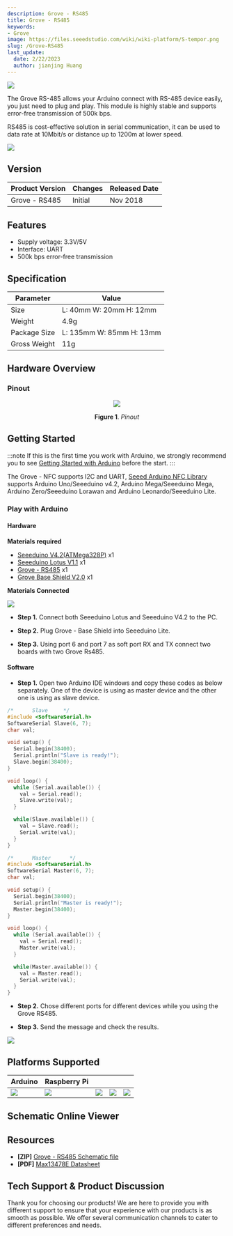 ```yaml
---
description: Grove - RS485
title: Grove - RS485
keywords:
- Grove
image: https://files.seeedstudio.com/wiki/wiki-platform/S-tempor.png
slug: /Grove-RS485
last_update:
  date: 2/22/2023
  author: jianjing Huang
---
```

<!-- ---
name: Grove - RS485
category: 
bzurl: 
oldwikiname: 
prodimagename: 
surveyurl: 
sku: 103020193
--- -->

![](https://files.seeedstudio.com/wiki/Grove-RS485/img/preview.png)

The Grove RS-485 allows your Arduino connect with RS-485 device easily, you just need to plug and play. This module is highly stable and supports error-free transmission of 500k bps.  

RS485 is cost-effective solution in serial communication, it can be used to data rate at 10Mbit/s or distance up to 1200m at lower speed.  

<p style={{textAlign: 'center'}}><a href="https://www.seeedstudio.com/Grove-RS485-p-2924.html" target="_blank"><img src="https://files.seeedstudio.com/wiki/Seeed-WiKi/docs/images/300px-Get_One_Now_Banner-ragular.png" /></a></p>

## Version

| Product Version  | Changes                                                                                               | Released Date |
|------------------|-------------------------------------------------------------------------------------------------------|---------------|
| Grove - RS485 | Initial                                                                                               | Nov 2018      |

## Features

- Supply voltage: 3.3V/5V
- Interface: UART
- 500k bps error-free transmission

## Specification

|Parameter|Value|
|---|---|
|Size|L: 40mm W: 20mm H: 12mm|
|Weight|4.9g|
|Package Size|L: 135mm W: 85mm H: 13mm|
|Gross Weight|11g|

## Hardware Overview

### Pinout

<div align="center">
<figure>
  <p style={{textAlign: 'center'}}><a href="https://files.seeedstudio.com/wiki/Grove-RS485/img/pinout.jpg" target="_blank"><img src="https://files.seeedstudio.com/wiki/Grove-RS485/img/pinout.jpg" /></a></p>
  <figcaption><b>Figure 1</b>. <i>Pinout</i></figcaption>
</figure>
</div>

## Getting Started

:::note
If this is the first time you work with Arduino, we strongly recommend you to see [Getting Started with Arduino](https://wiki.seeedstudio.com/Getting_Started_with_Arduino/) before the start.
:::

The Grove - NFC supports I2C and UART, [Seeed Arduino NFC Library](https://github.com/Seeed-Studio/Seeed_Arduino_NFC) supports Arduino Uno/Seeeduino v4.2, Arduino Mega/Seeeduino Mega, Arduino Zero/Seeeduino Lorawan and Arduino Leonardo/Seeeduino Lite.

### Play with Arduino

#### Hardware

**Materials required**

- [Seeeduino V4.2(ATMega328P)](https://www.seeedstudio.com/Seeeduino-V4-2-p-2517.html) x1
- [Seeeduino Lotus V1.1](https://www.seeedstudio.com/Seeeduino-Lotus-V1-1-ATMega328-Board-with-Grove-Interface.html) x1
- [Grove - RS485](https://www.seeedstudio.com/Grove-RS485-p-2924.html) x1
- [Grove Base Shield V2.0](https://www.seeedstudio.com/Base-Shield-V2.html) x1

**Materials Connected**

![](https://files.seeedstudio.com/wiki/Grove-RS485/img/connect.png)

- **Step 1.** Connect both Seeeduino Lotus and Seeeduino V4.2 to the PC.

- **Step 2.** Plug Grove - Base Shield into Seeeduino Lite.

- **Step 3.** Using port 6 and port 7 as soft port RX and TX connect two boards with two Grove Rs485.

#### Software

- **Step 1.**  Open two Arduino IDE windows and copy these codes as below separately. One of the device is using as master device and the other one is using as slave device.

```cpp
/*      Slave     */
#include <SoftwareSerial.h>
SoftwareSerial Slave(6, 7);  
char val;

void setup() {
  Serial.begin(38400);   
  Serial.println("Slave is ready!");
  Slave.begin(38400);
}

void loop() {
  while (Serial.available()) {
    val = Serial.read();
    Slave.write(val);
  }

  while(Slave.available()) {
    val = Slave.read();
    Serial.write(val);
  }
}
```

```cpp
/*      Master      */
#include <SoftwareSerial.h>
SoftwareSerial Master(6, 7);
char val;

void setup() {
  Serial.begin(38400);   
  Serial.println("Master is ready!");
  Master.begin(38400);
}

void loop() {
  while (Serial.available()) {
    val = Serial.read();
    Master.write(val);
  }

  while(Master.available()) {
    val = Master.read();
    Serial.write(val);
  }
}
```

- **Step 2.**  Chose different ports for different devices while you using the Grove RS485.

- **Step 3.** Send the message and check the results.

![](https://files.seeedstudio.com/wiki/Grove-RS485/img/image.png)

## Platforms Supported

| Arduino                                                                                             | Raspberry Pi                                                                                             |                                                                                                 |                                                                                                          |                                                                                                    |
|-----------------------------------------------------------------------------------------------------|----------------------------------------------------------------------------------------------------------|-------------------------------------------------------------------------------------------------|---------------------------------------------------------------------------------------------------|----------------------------------------------------------------------------------------------------|
| ![](https://files.seeedstudio.com/wiki/wiki_english/docs/images/arduino_logo.jpg) | ![](https://files.seeedstudio.com/wiki/wiki_english/docs/images/raspberry_pi_logo_n.jpg) | ![](https://files.seeedstudio.com/wiki/wiki_english/docs/images/bbg_logo_n.jpg) | ![](https://files.seeedstudio.com/wiki/wiki_english/docs/images/wio_logo_n.jpg) | ![](https://files.seeedstudio.com/wiki/wiki_english/docs/images/linkit_logo_n.jpg) |

## Schematic Online Viewer

<div className="altium-ecad-viewer" data-project-src="https://files.seeedstudio.com/wiki/Grove-RS485/res/Grove%20-%20RS485.zip" style={{borderRadius: '0px 0px 4px 4px', height: 500, borderStyle: 'solid', borderWidth: 1, borderColor: 'rgb(241, 241, 241)', overflow: 'hidden', maxWidth: 1280, maxHeight: 700, boxSizing: 'border-box'}}>
</div>

## Resources

- **[ZIP]** [Grove - RS485 Schematic file](https://files.seeedstudio.com/wiki/Grove-RS485/res/Grove%20-%20RS485.zip)
- **[PDF]** [Max13478E Datasheet](https://files.seeedstudio.com/wiki/Grove-RS485/res/Max13478.pdf)

## Tech Support & Product Discussion


Thank you for choosing our products! We are here to provide you with different support to ensure that your experience with our products is as smooth as possible. We offer several communication channels to cater to different preferences and needs.

<div class="button_tech_support_container">
<a href="https://forum.seeedstudio.com/" class="button_forum"></a> 
<a href="https://www.seeedstudio.com/contacts" class="button_email"></a>
</div>

<div class="button_tech_support_container">
<a href="https://discord.gg/eWkprNDMU7" class="button_discord"></a> 
<a href="https://github.com/Seeed-Studio/wiki-documents/discussions/69" class="button_discussion"></a>
</div>
